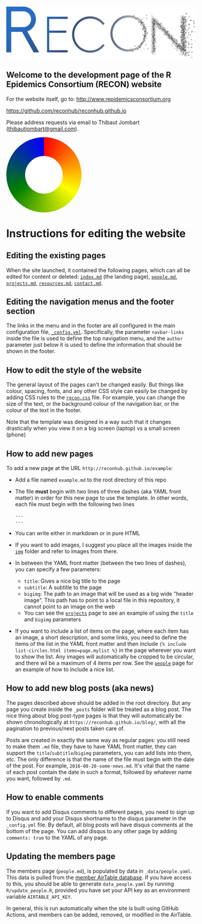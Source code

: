 ![RECON logo](img/logo.png)

## Welcome to the development page of the R Epidemics Consortium (RECON) website

For the website itself, go to: <http://www.repidemicsconsortium.org>

https://github.com/reconhub/reconhub.github.io

Please address requests via email to Thibaut Jombart
([thibautjombart\@gmail.com](thibautjombart@gmail.com)).


<div style="position: relative; width: 200px; height: 200px; border-radius: 50%; background-image: conic-gradient(red, yellow, green, blue);">
  <div style="position: absolute; width: 100px; height: 100px; top: 50%; left: 50%; transform: translate(-50%, -50%); background-color: white; border-radius: 50%;"></div>
</div>


# Instructions for editing the website

## Editing the existing pages

When the site launched, it contained the following pages, which can all be
edited for content or deleted: [`index.md`](./index.md) (the landing page),
[`people.md`](./people.md), [`projects.md`](./projects.md),
[`resources.md`](./resources.md), [`contact.md`](./contact.md).

## Editing the navigation menus and the footer section

The links in the menu and in the footer are all configured in the main
configuration file, [`_config.yml`](./_config.yml). Specifically, the parameter
`navbar-links` inside the file is used to define the top navigation menu, and
the `author` parameter just below it is used to define the information that
should be shown in the footer.

## How to edit the style of the website

The general layout of the pages can't be changed easily. But things like colour,
spacing, fonts, and any other CSS style can easily be changed by adding CSS
rules to the [`recon.css`](./css/recon.css) file. For example, you can change
the size of the text, or the background colour of the navigation bar, or the
colour of the text in the footer.

Note that the template was designed in a way such that it changes drastically
when you view it on a big screen (laptop) vs a small screen (phone)

## How to add new pages

To add a new page at the URL `http://reconhub.github.io/example`:

-   Add a file named `example.md` to the root directory of this repo

-   The file **must** begin with two lines of three dashes (aka YAML front
    matter) in order for this new page to use the template. In other words, each
    file must begin with the following two lines

        ---
        ---

-   You can write either in markdown or in pure HTML

-   If you want to add images, I suggest you place all the images inside the
    [`img`](./img) folder and refer to images from there.

-   In between the YAML front matter (between the two lines of dashes), you can
    specify a few parameters:

    -   `title`: Gives a nice big title to the page
    -   `subtitle`: A subtitle to the page
    -   `bigimg`: The path to an image that will be used as a big wide "header
        image". This path has to point to a local file in this repository, it
        cannot point to an image on the web
    -   You can see the
        [`projects`](https://raw.githubusercontent.com/reconhub/reconhub.github.io/2d944bfa887121b8e4f0d88df03a23e424bd1e79/projects.md)
        page to see an example of using the `title` and `bigimg` parameters

-   If you want to include a list of items on the page, where each item has an
    image, a short description, and some links, you need to define the items of
    the list in the YAML front matter and then include
    `{% include list-circles.html items=page.mylist %}` in the page wherever you
    want to show the list. Any images will automatically be cropped to be
    circular, and there wil be a maximum of 4 items per row. See the
    [`people`](https://raw.githubusercontent.com/reconhub/reconhub.github.io/89dbea917f4223d768e51dfc6e825b974144dea4/people.md)
    page for an example of how to include a nice list.

## How to add new blog posts (aka news)

The pages described above should be added in the root directory. But any page
you create inside the `_posts` folder will be treated as a blog post. The nice
thing about blog post-type pages is that they will automatically be shown
chronologically at `https://reconhub.github.io/blog/`, with all the pagination
to previous/next posts taken care of.

Posts are created in exactly the same way as regular pages: you still need to
make them `.md` file, they have to have YAML front matter, they can support the
`title`/`subtitle`/`bigimg` parameters, you can add lists into them, etc. The
only difference is that the name of the file must begin with the date of the
post. For example, `2016-08-20-some-news.md`. It's vital that the name of each
post contain the date in such a format, followed by whatever name you want,
followed by `.md`.

## How to enable comments

If you want to add Disqus comments to different pages, you need to sign up to
Disqus and add your Disqus shortname to the disqus parameter in the
`_config.yml` file. By default, all blog posts will have disqus comments at the
bottom of the page. You can add disqus to any other page by adding
`comments: true` to the YAML of any page.

## Updating the members page

The members page (`people.md`), is populated by data in `_data/people.yaml`. This
data is pulled from the [member AirTable database](https://airtable.com/app8BI6aTKIuB9U9y/tblVLqqat0jSaDA94/viwJRn4ZuSCkaHR4M).
If you have access to this, you should be able to generate `data_people.yaml` by
running `R/update_people.R`, provided you have set your API key as an environment
variable `AIRTABLE_API_KEY`.

In general, this is run automatically when the site is built using GitHub Actions,
and members can be added, removed, or modified in the AirTable.
